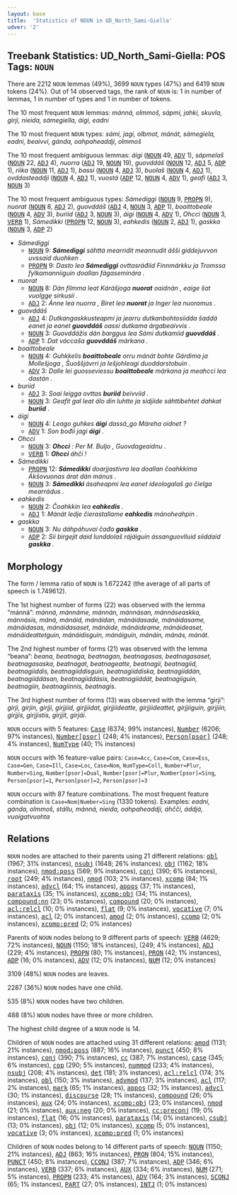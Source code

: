 ```yaml
---
layout: base
title:  'Statistics of NOUN in UD_North_Sami-Giella'
udver: '2'
---
```


## Treebank Statistics: UD_North_Sami-Giella: POS Tags: `NOUN`

There are 2212 `NOUN` lemmas (49%), 3699 `NOUN` types (47%) and 6419 `NOUN` tokens (24%).
Out of 14 observed tags, the rank of `NOUN` is: 1 in number of lemmas, 1 in number of types and 1 in number of tokens.

The 10 most frequent `NOUN` lemmas: <em>mánná, olmmoš, sápmi, jahki, skuvla, girji, nieida, sámegiella, áigi, eadni</em>

The 10 most frequent `NOUN` types:  <em>sámi, jagi, olbmot, mánát, sámegiela, eadni, beaivvi, gánda, oahpaheaddji, olmmoš</em>

The 10 most frequent ambiguous lemmas: <em>áigi</em> (<tt><a href="sme_giella-pos-NOUN.html">NOUN</a></tt> 49, <tt><a href="sme_giella-pos-ADV.html">ADV</a></tt> 1), <em>sápmelaš</em> (<tt><a href="sme_giella-pos-NOUN.html">NOUN</a></tt> 22, <tt><a href="sme_giella-pos-ADJ.html">ADJ</a></tt> 4), <em>nuorra</em> (<tt><a href="sme_giella-pos-ADJ.html">ADJ</a></tt> 19, <tt><a href="sme_giella-pos-NOUN.html">NOUN</a></tt> 19), <em>guovddáš</em> (<tt><a href="sme_giella-pos-NOUN.html">NOUN</a></tt> 12, <tt><a href="sme_giella-pos-ADJ.html">ADJ</a></tt> 5, <tt><a href="sme_giella-pos-ADP.html">ADP</a></tt> 1), <em>riika</em> (<tt><a href="sme_giella-pos-NOUN.html">NOUN</a></tt> 11, <tt><a href="sme_giella-pos-ADJ.html">ADJ</a></tt> 1), <em>bassi</em> (<tt><a href="sme_giella-pos-NOUN.html">NOUN</a></tt> 4, <tt><a href="sme_giella-pos-ADJ.html">ADJ</a></tt> 3), <em>buolaš</em> (<tt><a href="sme_giella-pos-NOUN.html">NOUN</a></tt> 4, <tt><a href="sme_giella-pos-ADJ.html">ADJ</a></tt> 1), <em>ovddasteaddji</em> (<tt><a href="sme_giella-pos-NOUN.html">NOUN</a></tt> 4, <tt><a href="sme_giella-pos-ADJ.html">ADJ</a></tt> 1), <em>vuostá</em> (<tt><a href="sme_giella-pos-ADP.html">ADP</a></tt> 12, <tt><a href="sme_giella-pos-NOUN.html">NOUN</a></tt> 4, <tt><a href="sme_giella-pos-ADV.html">ADV</a></tt> 1), <em>geafi</em> (<tt><a href="sme_giella-pos-ADJ.html">ADJ</a></tt> 3, <tt><a href="sme_giella-pos-NOUN.html">NOUN</a></tt> 3)

The 10 most frequent ambiguous types:  <em>Sámediggi</em> (<tt><a href="sme_giella-pos-NOUN.html">NOUN</a></tt> 9, <tt><a href="sme_giella-pos-PROPN.html">PROPN</a></tt> 9), <em>nuorat</em> (<tt><a href="sme_giella-pos-NOUN.html">NOUN</a></tt> 8, <tt><a href="sme_giella-pos-ADJ.html">ADJ</a></tt> 2), <em>guovddáš</em> (<tt><a href="sme_giella-pos-ADJ.html">ADJ</a></tt> 4, <tt><a href="sme_giella-pos-NOUN.html">NOUN</a></tt> 3, <tt><a href="sme_giella-pos-ADP.html">ADP</a></tt> 1), <em>boaittobeale</em> (<tt><a href="sme_giella-pos-NOUN.html">NOUN</a></tt> 4, <tt><a href="sme_giella-pos-ADV.html">ADV</a></tt> 3), <em>buriid</em> (<tt><a href="sme_giella-pos-ADJ.html">ADJ</a></tt> 3, <tt><a href="sme_giella-pos-NOUN.html">NOUN</a></tt> 3), <em>áigi</em> (<tt><a href="sme_giella-pos-NOUN.html">NOUN</a></tt> 4, <tt><a href="sme_giella-pos-ADV.html">ADV</a></tt> 1), <em>Ohcci</em> (<tt><a href="sme_giella-pos-NOUN.html">NOUN</a></tt> 3, <tt><a href="sme_giella-pos-VERB.html">VERB</a></tt> 1), <em>Sámedikki</em> (<tt><a href="sme_giella-pos-PROPN.html">PROPN</a></tt> 12, <tt><a href="sme_giella-pos-NOUN.html">NOUN</a></tt> 3), <em>eahkedis</em> (<tt><a href="sme_giella-pos-NOUN.html">NOUN</a></tt> 2, <tt><a href="sme_giella-pos-ADJ.html">ADJ</a></tt> 1), <em>gaskka</em> (<tt><a href="sme_giella-pos-NOUN.html">NOUN</a></tt> 3, <tt><a href="sme_giella-pos-ADP.html">ADP</a></tt> 2)


* <em>Sámediggi</em>
  * <tt><a href="sme_giella-pos-NOUN.html">NOUN</a></tt> 9: <em><b>Sámediggi</b> sáhttá mearridit meannudit ášši giddejuvvon uvssaid duohken .</em>
  * <tt><a href="sme_giella-pos-PROPN.html">PROPN</a></tt> 9: <em>Dasto lea <b>Sámediggi</b> ovttasráđiid Finnmárkku ja Tromssa fylkamanniiguin doallan fágaseminára .</em>
* <em>nuorat</em>
  * <tt><a href="sme_giella-pos-NOUN.html">NOUN</a></tt> 8: <em>Dán filmma leat Kárášjoga <b>nuorat</b> oaidnán , eaige šat vuolgge sirkusii .</em>
  * <tt><a href="sme_giella-pos-ADJ.html">ADJ</a></tt> 2: <em>Ánne lea nuorra , Biret lea <b>nuorat</b> ja Inger lea nuoramus .</em>
* <em>guovddáš</em>
  * <tt><a href="sme_giella-pos-ADJ.html">ADJ</a></tt> 4: <em>Dutkangaskkusteapmi ja jearru dutkanbohtosiidda šaddá eanet ja eanet <b>guovddáš</b> oassi dutkama árgabeaivvis .</em>
  * <tt><a href="sme_giella-pos-NOUN.html">NOUN</a></tt> 3: <em>Guovddážis dán barggus lea Sámi dutkamiid <b>guovddáš</b> .</em>
  * <tt><a href="sme_giella-pos-ADP.html">ADP</a></tt> 1: <em>Dat váccaša <b>guovddáš</b> márkana .</em>
* <em>boaittobeale</em>
  * <tt><a href="sme_giella-pos-NOUN.html">NOUN</a></tt> 4: <em>Guhkkelis <b>boaittobeale</b> orru mánát bohte Gárdima ja Mollešjoga , Šuoššjávrri ja Iešjohleagi duoddarstobuin .</em>
  * <tt><a href="sme_giella-pos-ADV.html">ADV</a></tt> 3: <em>Dalle lei guosseviessu <b>boaittobeale</b> márkana ja meahcci lea dastán .</em>
* <em>buriid</em>
  * <tt><a href="sme_giella-pos-ADJ.html">ADJ</a></tt> 3: <em>Soai leigga ovttas <b>buriid</b> beivviid .</em>
  * <tt><a href="sme_giella-pos-NOUN.html">NOUN</a></tt> 3: <em>Geafit gal leat álo din luhtte ja sidjiide sáhttibehtet dahkat <b>buriid</b> .</em>
* <em>áigi</em>
  * <tt><a href="sme_giella-pos-NOUN.html">NOUN</a></tt> 4: <em>Leago guhkes <b>áigi</b> dassá_go Máreha oidnet ?</em>
  * <tt><a href="sme_giella-pos-ADV.html">ADV</a></tt> 1: <em>Son bođii jagi <b>áigi</b> .</em>
* <em>Ohcci</em>
  * <tt><a href="sme_giella-pos-NOUN.html">NOUN</a></tt> 3: <em><b>Ohcci</b> : Per M. Buljo , Guovdageaidnu .</em>
  * <tt><a href="sme_giella-pos-VERB.html">VERB</a></tt> 1: <em><b>Ohcci</b> áhči !</em>
* <em>Sámedikki</em>
  * <tt><a href="sme_giella-pos-PROPN.html">PROPN</a></tt> 12: <em><b>Sámedikki</b> doarjjastivra lea doallan čoahkkima Ákšovuonas árat dán mánus .</em>
  * <tt><a href="sme_giella-pos-NOUN.html">NOUN</a></tt> 3: <em><b>Sámedikki</b> ásaheapmi lea eanet ideologalaš go čielga mearrádus .</em>
* <em>eahkedis</em>
  * <tt><a href="sme_giella-pos-NOUN.html">NOUN</a></tt> 2: <em>Čoahkkin lea <b>eahkedis</b> .</em>
  * <tt><a href="sme_giella-pos-ADJ.html">ADJ</a></tt> 1: <em>Mánát ledje čierastallame <b>eahkedis</b> mánoheahpin .</em>
* <em>gaskka</em>
  * <tt><a href="sme_giella-pos-NOUN.html">NOUN</a></tt> 3: <em>Nu dáhpáhuvai čađa <b>gaskka</b> .</em>
  * <tt><a href="sme_giella-pos-ADP.html">ADP</a></tt> 2: <em>Sii birgejit daid lunddolaš rájáiguin ássanguovlluid siiddaid <b>gaskka</b> .</em>

## Morphology

The form / lemma ratio of `NOUN` is 1.672242 (the average of all parts of speech is 1.749612).

The 1st highest number of forms (22) was observed with the lemma “mánná”: <em>mánná, mánnáme, mánnán, mánnásan, mánnáseaskka, mánnásis, máná, mánáid, mánáidan, mánáidasade, mánáidasame, mánáidasas, mánáidasaset, mánáide, mánáideame, mánáideaset, mánáideattetguin, mánáidisguin, mánáiguin, mánáin, mánás, mánát</em>.

The 2nd highest number of forms (21) was observed with the lemma “beana”: <em>beana, beatnaga, beatnagan, beatnagasas, beatnagasaset, beatnagasaska, beatnagat, beatnageatte, beatnagii, beatnagiid, beatnagiiddis, beatnagiiddisguin, beatnagiiddiska, beatnagiiddán, beatnagiiddásan, beatnagiiddásis, beatnagiiddát, beatnagiiguin, beatnagiin, beatnagiinnis, beatnagis</em>.

The 3rd highest number of forms (13) was observed with the lemma “girji”: <em>girji, girjin, girjji, girjjiid, girjjiidat, girjjiideatte, girjjiideattet, girjjiiguin, girjjiin, girjjis, girjjistis, girjjit, girjái</em>.

`NOUN` occurs with 5 features: <tt><a href="sme_giella-feat-Case.html">Case</a></tt> (6374; 99% instances), <tt><a href="sme_giella-feat-Number.html">Number</a></tt> (6206; 97% instances), <tt><a href="sme_giella-feat-Number-psor.html">Number[psor]</a></tt> (248; 4% instances), <tt><a href="sme_giella-feat-Person-psor.html">Person[psor]</a></tt> (248; 4% instances), <tt><a href="sme_giella-feat-NumType.html">NumType</a></tt> (40; 1% instances)

`NOUN` occurs with 16 feature-value pairs: `Case=Acc`, `Case=Com`, `Case=Ess`, `Case=Gen`, `Case=Ill`, `Case=Loc`, `Case=Nom`, `NumType=Coll`, `Number=Plur`, `Number=Sing`, `Number[psor]=Dual`, `Number[psor]=Plur`, `Number[psor]=Sing`, `Person[psor]=1`, `Person[psor]=2`, `Person[psor]=3`

`NOUN` occurs with 87 feature combinations.
The most frequent feature combination is `Case=Nom|Number=Sing` (1330 tokens).
Examples: <em>eadni, gánda, olmmoš, stállu, mánná, nieida, oahpaheaddji, áhčči, áddjá, vuoigatvuohta</em>


## Relations

`NOUN` nodes are attached to their parents using 21 different relations: <tt><a href="sme_giella-dep-obl.html">obl</a></tt> (1967; 31% instances), <tt><a href="sme_giella-dep-nsubj.html">nsubj</a></tt> (1648; 26% instances), <tt><a href="sme_giella-dep-obj.html">obj</a></tt> (1162; 18% instances), <tt><a href="sme_giella-dep-nmod-poss.html">nmod:poss</a></tt> (569; 9% instances), <tt><a href="sme_giella-dep-conj.html">conj</a></tt> (390; 6% instances), <tt><a href="sme_giella-dep-root.html">root</a></tt> (249; 4% instances), <tt><a href="sme_giella-dep-nmod.html">nmod</a></tt> (103; 2% instances), <tt><a href="sme_giella-dep-xcomp.html">xcomp</a></tt> (84; 1% instances), <tt><a href="sme_giella-dep-advcl.html">advcl</a></tt> (64; 1% instances), <tt><a href="sme_giella-dep-appos.html">appos</a></tt> (37; 1% instances), <tt><a href="sme_giella-dep-parataxis.html">parataxis</a></tt> (35; 1% instances), <tt><a href="sme_giella-dep-xcomp-obj.html">xcomp:obj</a></tt> (34; 1% instances), <tt><a href="sme_giella-dep-compound-nn.html">compound:nn</a></tt> (23; 0% instances), <tt><a href="sme_giella-dep-compound.html">compound</a></tt> (20; 0% instances), <tt><a href="sme_giella-dep-acl-relcl.html">acl:relcl</a></tt> (10; 0% instances), <tt><a href="sme_giella-dep-flat.html">flat</a></tt> (9; 0% instances), <tt><a href="sme_giella-dep-vocative.html">vocative</a></tt> (7; 0% instances), <tt><a href="sme_giella-dep-acl.html">acl</a></tt> (2; 0% instances), <tt><a href="sme_giella-dep-amod.html">amod</a></tt> (2; 0% instances), <tt><a href="sme_giella-dep-ccomp.html">ccomp</a></tt> (2; 0% instances), <tt><a href="sme_giella-dep-xcomp-pred.html">xcomp:pred</a></tt> (2; 0% instances)

Parents of `NOUN` nodes belong to 9 different parts of speech: <tt><a href="sme_giella-pos-VERB.html">VERB</a></tt> (4629; 72% instances), <tt><a href="sme_giella-pos-NOUN.html">NOUN</a></tt> (1150; 18% instances),  (249; 4% instances), <tt><a href="sme_giella-pos-ADJ.html">ADJ</a></tt> (229; 4% instances), <tt><a href="sme_giella-pos-PROPN.html">PROPN</a></tt> (80; 1% instances), <tt><a href="sme_giella-pos-PRON.html">PRON</a></tt> (42; 1% instances), <tt><a href="sme_giella-pos-ADP.html">ADP</a></tt> (16; 0% instances), <tt><a href="sme_giella-pos-ADV.html">ADV</a></tt> (12; 0% instances), <tt><a href="sme_giella-pos-NUM.html">NUM</a></tt> (12; 0% instances)

3109 (48%) `NOUN` nodes are leaves.

2287 (36%) `NOUN` nodes have one child.

535 (8%) `NOUN` nodes have two children.

488 (8%) `NOUN` nodes have three or more children.

The highest child degree of a `NOUN` node is 14.

Children of `NOUN` nodes are attached using 31 different relations: <tt><a href="sme_giella-dep-amod.html">amod</a></tt> (1131; 21% instances), <tt><a href="sme_giella-dep-nmod-poss.html">nmod:poss</a></tt> (887; 16% instances), <tt><a href="sme_giella-dep-punct.html">punct</a></tt> (450; 8% instances), <tt><a href="sme_giella-dep-conj.html">conj</a></tt> (390; 7% instances), <tt><a href="sme_giella-dep-cc.html">cc</a></tt> (387; 7% instances), <tt><a href="sme_giella-dep-case.html">case</a></tt> (345; 6% instances), <tt><a href="sme_giella-dep-cop.html">cop</a></tt> (290; 5% instances), <tt><a href="sme_giella-dep-nummod.html">nummod</a></tt> (233; 4% instances), <tt><a href="sme_giella-dep-nsubj.html">nsubj</a></tt> (208; 4% instances), <tt><a href="sme_giella-dep-det.html">det</a></tt> (181; 3% instances), <tt><a href="sme_giella-dep-acl-relcl.html">acl:relcl</a></tt> (174; 3% instances), <tt><a href="sme_giella-dep-obl.html">obl</a></tt> (150; 3% instances), <tt><a href="sme_giella-dep-advmod.html">advmod</a></tt> (137; 3% instances), <tt><a href="sme_giella-dep-acl.html">acl</a></tt> (117; 2% instances), <tt><a href="sme_giella-dep-mark.html">mark</a></tt> (65; 1% instances), <tt><a href="sme_giella-dep-appos.html">appos</a></tt> (32; 1% instances), <tt><a href="sme_giella-dep-advcl.html">advcl</a></tt> (30; 1% instances), <tt><a href="sme_giella-dep-discourse.html">discourse</a></tt> (28; 1% instances), <tt><a href="sme_giella-dep-compound.html">compound</a></tt> (26; 0% instances), <tt><a href="sme_giella-dep-aux.html">aux</a></tt> (24; 0% instances), <tt><a href="sme_giella-dep-xcomp-obj.html">xcomp:obj</a></tt> (23; 0% instances), <tt><a href="sme_giella-dep-nmod.html">nmod</a></tt> (21; 0% instances), <tt><a href="sme_giella-dep-aux-neg.html">aux:neg</a></tt> (20; 0% instances), <tt><a href="sme_giella-dep-cc-preconj.html">cc:preconj</a></tt> (19; 0% instances), <tt><a href="sme_giella-dep-flat.html">flat</a></tt> (16; 0% instances), <tt><a href="sme_giella-dep-parataxis.html">parataxis</a></tt> (14; 0% instances), <tt><a href="sme_giella-dep-csubj.html">csubj</a></tt> (13; 0% instances), <tt><a href="sme_giella-dep-obj.html">obj</a></tt> (12; 0% instances), <tt><a href="sme_giella-dep-xcomp.html">xcomp</a></tt> (5; 0% instances), <tt><a href="sme_giella-dep-vocative.html">vocative</a></tt> (3; 0% instances), <tt><a href="sme_giella-dep-xcomp-pred.html">xcomp:pred</a></tt> (1; 0% instances)

Children of `NOUN` nodes belong to 14 different parts of speech: <tt><a href="sme_giella-pos-NOUN.html">NOUN</a></tt> (1150; 21% instances), <tt><a href="sme_giella-pos-ADJ.html">ADJ</a></tt> (863; 16% instances), <tt><a href="sme_giella-pos-PRON.html">PRON</a></tt> (804; 15% instances), <tt><a href="sme_giella-pos-PUNCT.html">PUNCT</a></tt> (450; 8% instances), <tt><a href="sme_giella-pos-CCONJ.html">CCONJ</a></tt> (387; 7% instances), <tt><a href="sme_giella-pos-ADP.html">ADP</a></tt> (346; 6% instances), <tt><a href="sme_giella-pos-VERB.html">VERB</a></tt> (337; 6% instances), <tt><a href="sme_giella-pos-AUX.html">AUX</a></tt> (334; 6% instances), <tt><a href="sme_giella-pos-NUM.html">NUM</a></tt> (271; 5% instances), <tt><a href="sme_giella-pos-PROPN.html">PROPN</a></tt> (233; 4% instances), <tt><a href="sme_giella-pos-ADV.html">ADV</a></tt> (164; 3% instances), <tt><a href="sme_giella-pos-SCONJ.html">SCONJ</a></tt> (65; 1% instances), <tt><a href="sme_giella-pos-PART.html">PART</a></tt> (27; 0% instances), <tt><a href="sme_giella-pos-INTJ.html">INTJ</a></tt> (1; 0% instances)

